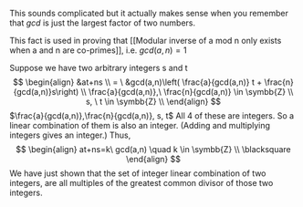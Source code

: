 This sounds complicated but it actually makes sense when you remember that $gcd$ is just the largest factor of two numbers.

This fact is used in proving that [[Modular inverse of a mod n only exists when a and n are co-primes]], i.e. $gcd(a, n) = 1$

Suppose we have two arbitrary integers s and t
$$
\begin{align}
&at+ns \\
= \ &gcd(a,n)\left( \frac{a}{gcd(a,n)} t + \frac{n}{gcd(a,n)}s\right)  \\
\frac{a}{gcd(a,n)},\ \frac{n}{gcd(a,n)} \in \symbb{Z} \\
s, \ t \in \symbb{Z} \\
\end{align}
$$
$\frac{a}{gcd(a,n)},\frac{n}{gcd(a,n)}, s, t$
All 4 of these are integers. So a linear combination of them is also an integer. (Adding and multiplying integers gives an integer.)
Thus, 
$$
\begin{align}
at+ns=k\ gcd(a,n) \quad k \in \symbb{Z} \\ 
\blacksquare
\end{align}
$$
We have just shown that the set of integer linear combination of two integers, are all multiples of the greatest common divisor of those two integers.